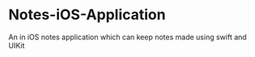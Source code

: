 # Notes-iOS-Application
An in iOS  notes application which can keep notes made using swift and UIKit 
